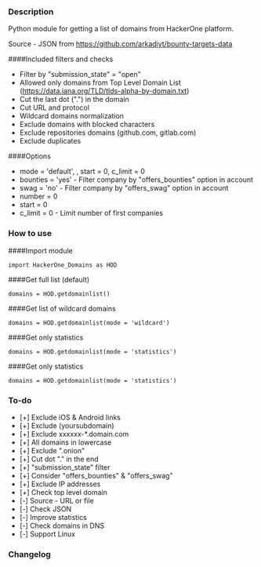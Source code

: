 ### Description
Python module for getting a list of domains from HackerOne platform.

Source - JSON from https://github.com/arkadiyt/bounty-targets-data

####Included filters and checks
* Filter by "submission_state" = "open"
* Allowed only domains from Top Level Domain List (https://data.iana.org/TLD/tlds-alpha-by-domain.txt)
* Cut the last dot (".") in the domain
* Cut URL and protocol
* Wildcard domains normalization
* Exclude domains with blocked characters
* Exclude repositories domains (github.com, gitlab.com)
* Exclude duplicates

####Options
* mode = 'default', , start = 0, c_limit = 0
* bounties = 'yes' - Filter company by "offers_bounties" option in account
* swag = 'no' - Filter company by "offers_swag" option in account
* number = 0
* start = 0
* c_limit = 0 - Limit number of first companies


### How to use
####Import module
```
import HackerOne_Domains as HOD
```
####Get full list (default)
```
domains = HOD.getdomainlist()
```
####Get list of wildcard domains
```
domains = HOD.getdomainlist(mode = 'wildcard')
```
####Get only statistics
```
domains = HOD.getdomainlist(mode = 'statistics')
```
####Get only statistics
```
domains = HOD.getdomainlist(mode = 'statistics')
```
### To-do
* [+] Exclude iOS & Android links
* [+] Exclude (yoursubdomain)
* [+] Exclude xxxxxx-*.domain.com
* [+] All domains in lowercase
* [+] Exclude ".onion"
* [+] Cut dot "." in the end
* [+] "submission_state" filter
* [+] Consider "offers_bounties" & "offers_swag"
* [+] Exclude IP addresses
* [+] Check top level domain
* [-] Source - URL or file
* [-] Check JSON
* [-] Improve statistics
* [-] Check domains in DNS
* [-] Support Linux
### Changelog
